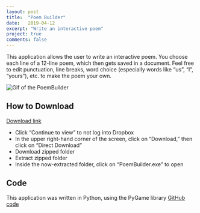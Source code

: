 ```yaml
---
layout: post
title:  "Poem Builder"
date:   2019-04-12
excerpt: "Write an interactive poem"
project: true
comments: false
---
```


This application allows the user to write an interactive poem. You choose each line of a 12-line poem, which then gets saved in a document. Feel free to edit punctuation, line breaks, word choice (especially words like “us”, “I”, “yours”), etc. to make the poem your own.  

<img src="https://i.imgur.com/mEUN8hQ.gif" alt="Gif of the PoemBuilder">

## How to Download
[Download link](https://www.dropbox.com/s/zwzagms814mgyxj/PoemBuilder.zip?dl=0)

* Click “Continue to view” to not log into Dropbox
* In the upper right-hand corner of the screen, click on “Download,” then click on “Direct Download”
* Download zipped folder
* Extract zipped folder
* Inside the now-extracted folder, click on “PoemBuilder.exe” to open

## Code
This application was written in Python, using the PyGame library
[GitHub code](https://github.com/ddykiel/PoemBuilder)
